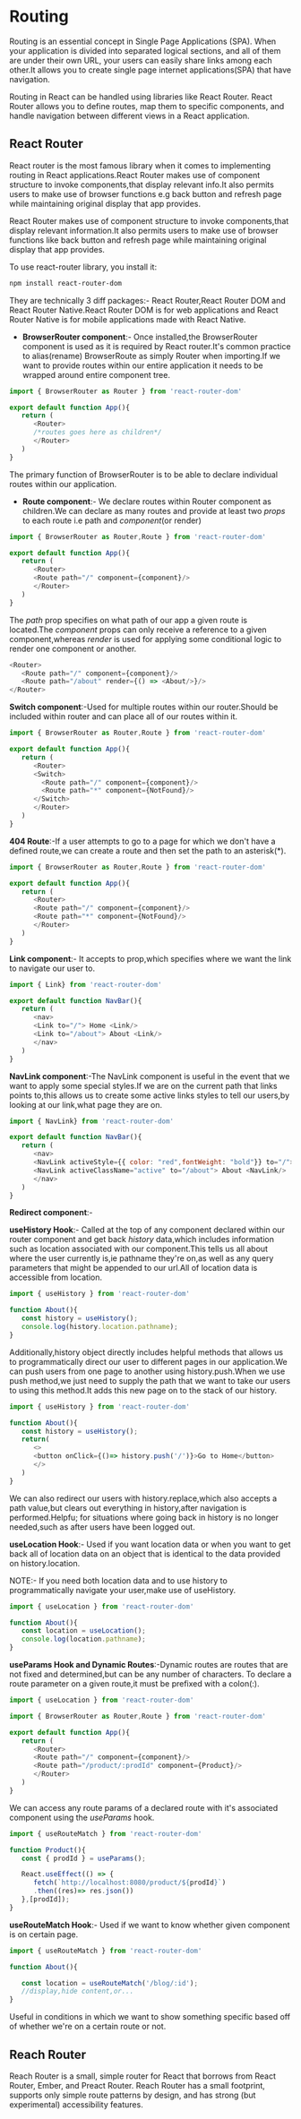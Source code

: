 # Routing

Routing is an essential concept in Single Page Applications (SPA). When your application is divided into separated logical sections, and all of them are under their own URL, your users can easily share links among each other.It allows you to create single page internet applications(SPA) that have navigation.

Routing in React can be handled using libraries like React Router. React Router allows you to define routes, map them to specific components, and handle navigation between different views in a React application.

## React Router

React router is the most famous library when it comes to implementing routing in React applications.React Router makes use of component structure to invoke components,that display relevant info.It also permits users to make use of browser functions e.g back button and refresh page while maintaining original display that app provides.

React Router makes use of component structure to invoke components,that display relevant information.It also permits users to make use of browser functions like back button and refresh page while maintaining original display that app provides.

To use react-router library, you install it:

```bash
npm install react-router-dom
```

They are technically 3 diff packages:- React Router,React Router DOM and React Router Native.React Router DOM is for web applications and React Router Native is for mobile applications made with React Native.

- **BrowserRouter component**:- Once installed,the BrowserRouter component is used as it is required by React router.It's common practice to alias(rename) BrowserRoute as simply Router when importing.If we want to provide routes within our entire application it needs to be wrapped around entire component tree.

```js
import { BrowserRouter as Router } from 'react-router-dom'

export default function App(){
   return (
      <Router>
      /*routes goes here as children*/
      </Router>
   )
}
```

The primary function of BrowserRouter is to be able to declare individual routes within our application.

- **Route component**:- We declare routes within Router component as children.We can declare as many routes and provide at least two *props* to each route i.e path and *component*(or render)

```js
import { BrowserRouter as Router,Route } from 'react-router-dom'

export default function App(){
   return (
      <Router>
      <Route path="/" component={component}/>
      </Router>
   )
}
```

The *path* prop specifies on what path of our app a given route is located.The *component* props can only receive a reference to a given component,whereas *render* is used for applying some conditional logic to render one component or another.

```js
<Router>
   <Route path="/" component={component}/>
   <Route path="/about" render={() => <About/>}/>
</Router>
```

**Switch component**:-Used for multiple routes within our router.Should be included within router and can place all of our routes within it.

```js
import { BrowserRouter as Router,Route } from 'react-router-dom'

export default function App(){
   return (
      <Router>
      <Switch>
        <Route path="/" component={component}/>
        <Route path="*" component={NotFound}/>
      </Switch>
      </Router>
   )
}
```

**404 Route**:-If a user attempts to go to a page for which we don't have a defined route,we can create a route and then set the path to an asterisk(*).

```js
import { BrowserRouter as Router,Route } from 'react-router-dom'

export default function App(){
   return (
      <Router>
      <Route path="/" component={component}/>
      <Route path="*" component={NotFound}/>
      </Router>
   )
}
```

**Link component**:- It accepts to prop,which specifies where we want the link to navigate our user to.

```js
import { Link} from 'react-router-dom'

export default function NavBar(){
   return (
      <nav>
      <Link to="/"> Home <Link/>
      <Link to="/about"> About <Link/>
      </nav>
   )
}
```

**NavLink component**:-The NavLink component is useful in the event that we want to apply some special styles.If we are on the current path that links points to,this allows us to create some active links styles to tell our users,by looking at our link,what page they are on.

```js
import { NavLink} from 'react-router-dom'

export default function NavBar(){
   return (
      <nav>
      <NavLink activeStyle={{ color: "red",fontWeight: "bold"}} to="/"> Home <NavLink/>
      <NavLink activeClassName="active" to="/about"> About <NavLink/>
      </nav>
   )
}
```

**Redirect component**:-

**useHistory Hook**:- Called at the top of any component declared within our router component and get back *history* data,which includes information such as location associated with our component.This tells us all about where the user currently is,ie pathname they're on,as well as any query parameters that might be appended to our url.All of location data is accessible from location.

```js
import { useHistory } from 'react-router-dom'

function About(){
   const history = useHistory();
   console.log(history.location.pathname);
}
```

Additionally,history object directly includes helpful methods that allows us to programmatically direct our user to different pages in our application.We can push users from one page to another using history.push.When we use push method,we just need to supply the path that we want to take our users to using this method.It adds this new page on to the stack of our history.

```js
import { useHistory } from 'react-router-dom'

function About(){
   const history = useHistory();
   return(
      <>
      <button onClick={()=> history.push('/')}>Go to Home</button>
      </>
   )
}
```

We can also redirect our users with history.replace,which also accepts a path value,but clears out everything in history,after navigation is performed.Helpfu; for situations where going back in history is no longer needed,such as after users have been logged out.

**useLocation Hook**:- Used if you want location data or when you want to get back all of location data on an object that is identical to the data provided on history.location.

NOTE:- If you need both location data and to use history to programmatically navigate your user,make use of useHistory.

```js
import { useLocation } from 'react-router-dom'

function About(){
   const location = useLocation();
   console.log(location.pathname);
}
```

**useParams Hook and Dynamic Routes**:-Dynamic routes are routes that are not fixed and determined,but can be any number of characters.
To declare a route parameter on a given route,it must be prefixed with a colon(:).

```js
import { useLocation } from 'react-router-dom'

import { BrowserRouter as Router,Route } from 'react-router-dom'

export default function App(){
   return (
      <Router>
      <Route path="/" component={component}/>
      <Route path="/product/:prodId" component={Product}/>
      </Router>
   )
}
```

We can access any route params of a declared route with it's associated component using the *useParams* hook.

```js
import { useRouteMatch } from 'react-router-dom'

function Product(){
   const { prodId } = useParams();

   React.useEffect(() => {
      fetch(`http://localhost:8080/product/${prodId}`)
      .then((res)=> res.json())
   },[prodId]);
}
```

**useRouteMatch Hook**:- Used if we want to know whether given component is on certain page.

```js
import { useRouteMatch } from 'react-router-dom'

function About(){

   const location = useRouteMatch('/blog/:id');
   //display,hide content,or...
}
```

Useful in conditions in which we want to show something specific based off of whether we're on a certain route or not.

## Reach Router

Reach Router is a small, simple router for React that borrows from React Router, Ember, and Preact Router. Reach Router has a small footprint, supports only simple route patterns by design, and has strong (but experimental) accessibility features.
